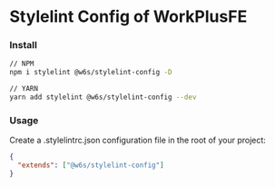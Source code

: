 # Stylelint Config of WorkPlusFE

### Install

```bash
// NPM
npm i stylelint @w6s/stylelint-config -D

// YARN
yarn add stylelint @w6s/stylelint-config --dev
```

### Usage

Create a .stylelintrc.json configuration file in the root of your project:

```json
{
  "extends": ["@w6s/stylelint-config"]
}
```

